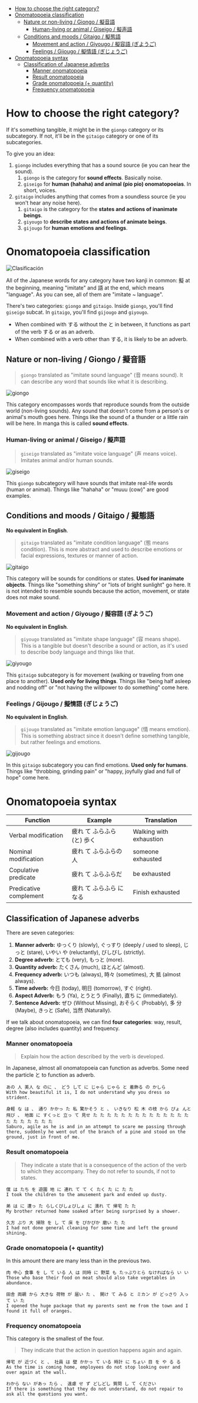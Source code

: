 - [How to choose the right category?](#how-to-choose-the-right-category)
- [Onomatopoeia classification](#onomatopoeia-classification)
  - [Nature or non-living / Giongo / 擬音語](#nature-or-non-living--giongo--擬音語)
    - [Human-living or animal / Giseigo / 擬声語](#human-living-or-animal--giseigo--擬声語)
  - [Conditions and moods / Gitaigo / 擬態語](#conditions-and-moods--gitaigo--擬態語)
    - [Movement and action / Giyougo / 擬容語 (ぎようご)](#movement-and-action--giyougo--擬容語-ぎようご)
    - [Feelings / Gijougo / 擬情語 (ぎじょうご)](#feelings--gijougo--擬情語-ぎじょうご)
- [Onomatopoeia syntax](#onomatopoeia-syntax)
  - [Classification of Japanese adverbs](#classification-of-japanese-adverbs)
    - [Manner onomatopoeia](#manner-onomatopoeia)
    - [Result onomatopoeia](#result-onomatopoeia)
    - [Grade onomatopoeia (+ quantity)](#grade-onomatopoeia--quantity)
    - [Frequency onomatopoeia](#frequency-onomatopoeia)

# How to choose the right category?

If it's something tangible, it might be in the `giongo` category or its subcategory. If not, it'll be in the `gitaigo` category or one of its subcategories.

To give you an idea:

1. `giongo` includes everything that has a sound source (ie you can hear the sound).
     1. `giongo` is the category for **sound effects**. Basically noise.
     2. `giseigo` for **human (hahaha) and animal (pio pio) onomatopoeias**. In short, voices.
2. `gitaigo` includes anything that comes from a soundless source (ie you won't hear any noise here).
     1. `gitaigo` is the category for the **states and actions of inanimate beings**.
     2. `giyougo` to **describe states and actions of animate beings**.
     3. `gijougo` for **human emotions and feelings**.

# Onomatopoeia classification

![Clasificación](https://i.imgur.com/vcB6cMs.png)

All of the Japanese words for any category have two kanji in common: 擬 at the beginning, meaning "imitate" and 語 at the end, which means "language". As you can see, all of them are "imitate ~ language".

There's two categories: `giongo` and `gitaigo`. Inside `giongo`, you'll find `giseigo` subcat. In `gitaigo`, you'll find `gijougo` and `giyougo`.

- When combined with する without the と in between, it functions as part of the verb する or as an adverb.
- When combined with a verb other than する, it is likely to be an adverb.

## Nature or non-living / Giongo / 擬音語

> `giongo` translated as "imitate sound language" (音 means sound). It can describe any word that sounds like what it is describing.

![giongo](http://blog.gengo.com/wp-content/uploads/2016/06/zaa-zaa.png)

This category encompasses words that reproduce sounds from the outside world (non-living sounds). Any sound that doesn't come from a person's or animal's mouth goes here. Things like the sound of a thunder or a little rain will be here. In manga this is called **sound effects**.

### Human-living or animal / Giseigo / 擬声語

> `giseigo` translated as "imitate voice language" (声 means voice). Imitates animal and/or human sounds.

![giseigo](https://alu-web-herokuapp-com.global.ssl.fastly.net/cropped_images/tNaKgqdekbOj9WGGfdo51zGKa1G3/c_1601820562559?auto=webp&format=jpg&width=680)

This `giongo` subcategory will have sounds that imitate real-life words (human or animal). Things like "hahaha" or "muuu (cow)" are good examples.

## Conditions and moods / Gitaigo / 擬態語

**No equivalent in English**.

> `gitaigo` translated as "imitate condition language" (態 means condition). This is more abstract and used to describe emotions or facial expressions, textures or manner of action.

![gitaigo](http://blog.gengo.com/wp-content/uploads/2016/06/gusya-gusya.png)

This category will be sounds for conditions or states. **Used for inanimate objects**. Things like "something shiny" or "lots of bright sunlight" go here. It is not intended to resemble sounds because the action, movement, or state does not make sound.

### Movement and action / Giyougo / 擬容語 (ぎようご)

**No equivalent in English**.

> `giyougo` translated as "imitate shape language" (容 means shape). This is a tangible but doesn't describe a sound or action, as it's used to describe body language and things like that.

![giyougo](https://pbs.twimg.com/media/FE3aS_FakAIjZ0L.jpg)

This `gitaigo` subcategory is for movement (walking or traveling from one place to another). **Used only for living things**. Things like "being half asleep and nodding off" or "not having the willpower to do something" come here.

### Feelings / Gijougo / 擬情語 (ぎじょうご)

**No equivalent in English**.

> `gijougo` translated as "imitate emotion language" (情 means emotion). This is something abstract since it doesn't define something tangible, but rather feelings and emotions.

![gijougo](https://img-cdn.jg.jugem.jp/445/15130/20060307_141520.jpg)

In this `gitaigo` subcategory you can find emotions. **Used only for humans**. Things like "throbbing, grinding pain" or "happy, joyfully glad and full of hope" come here.

# Onomatopoeia syntax

| Function                 | Example                | Translation              |
|-------------------------|------------------------|-------------------------|
| Verbal modification | 疲れ て ふらふら (と) 歩く | Walking with exhaustion |
| Nominal modification | 疲れ て ふらふらの 人 | someone exhausted |
| Copulative predicate | 疲れ て ふらふらだ | be exhausted |
| Predicative complement | 疲れ て ふらふら に なる | Finish exhausted |

## Classification of Japanese adverbs

There are seven categories:

1. **Manner adverb:** ゆっくり (slowly), ぐっすり (deeply / used to sleep), じっと (stare), いやい や (reluctantly), びしびし (strictly).
2. **Degree adverb:** とても (very), もっと (more).
3. **Quantity adverb:** たくさん (much), ほとんど (almost).
4. **Frequency adverb:** いつも (always), 時々 (sometimes), 大 抵 (almost always).
5. **Time adverb:** 今日 (today), 明日 (tomorrow), すぐ (right).
6. **Aspect Adverb:** もう (Ya), とうとう (Finally), 直ち に (immediately).
7. **Sentence Adverb:** ぜひ (Without Missing), おそらく (Probably), 多 分 (Maybe), きっと (Safe), 当然 (Naturally).

If we talk about onomatopoeia, we can find **four categories**: way, result, degree (also includes quantity) and frequency.

### Manner onomatopoeia

> Explain how the action described by the verb is developed.

In Japanese, almost all onomatopoeia can function as adverbs. Some need the particle と to function as adverb.

```
あの 人 美人 な のに 、 どう して に じゃら じゃら と 着飾る の かしら
With how beautiful it is, I do not understand why you dress so strident.

身軽 な は 、 通り かかっ た 私 驚かそう と 、 いきなり 松 木 の枝 から ぴょ んと 飛び 、 地面 に すくっと 立っ て 見せ た た た た た た た た た た た た た た た た た た た た た
Saburo, agile as he is and in an attempt to scare me passing through there, suddenly he went out of the branch of a pine and stood on the ground, just in front of me.
```

### Result onomatopoeia

> They indicate a state that is a consequence of the action of the verb to which they accompany. They do not refer to sounds, if not to states.

```
僕 は たち を 遊園 地 に 連れ て て く たく た に た た
I took the children to the amusement park and ended up dusty.

弟 は に 遭っ た らしくびしょびしょ に 濡れ て 帰宅 た た
My brother returned home soaked after being surprised by a shower.

久方 ぶり 大 掃除 を し て 床 を ぴかぴか 磨い た た
I had not done general cleaning for some time and left the ground shining.
```

### Grade onomatopoeia (+ quantity)

In this amount there are many less than in the previous two.

```
肉 中心 食事 を し て いる 人 は 同時 に 野菜 も たっぷりとら なければなら い い
Those who base their food on meat should also take vegetables in abundance.

田舎 両親 から 大きな 荷物 が 届い た 、 開け て みる と ミカン が どっさり 入っ て い た
I opened the huge package that my parents sent me from the town and I found it full of oranges.
```

### Frequency onomatopoeia

This category is the smallest of the four.

> They indicate that the action in question happens again and again.

```
帰宅 が 近づく と 、 社員 は 壁 かかっ て いる 時計 に ちょい 目 を や る る
As the time is coming home, employees do not stop looking over and over again at the wall.

わから ない があっ たら 、 遠慮 せ ず どしどし 質問 し て ください
If there is something that they do not understand, do not repair to ask all the questions you want.
```